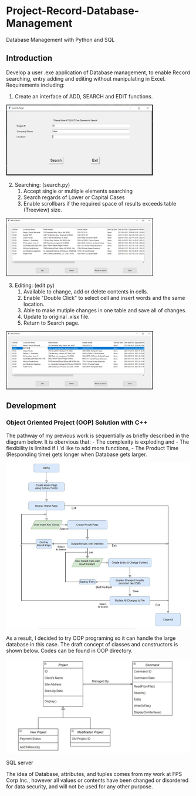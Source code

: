 # Project-Record-Database-Management
Database Management with Python and SQL

## Introduction
Develop a user .exe application of Database management, to enable Record searching, entry adding and editing without manipulating in Excel. Requirements including:
1. Create an interface of ADD, SEARCH and EDIT functions.

<img src="Pictures/homepage.JPG" width="400">

2. Searching:  (search.py)
    1. Accept single or multiple elements searching
    2. Search regards of Lower or Capital Cases
    3. Enable scrollbars if the required space of results exceeds table (Treeview) size.
    
<img src="Pictures/search.JPG" width="400">

3. Editing: (edit.py)
    1. Available to change, add or delete contents in cells.
    2. Enable "Double Click" to select cell and insert words and the same location.
    3. Able to make mutiple changes in one table and save all of changes.
    4. Update to original .xlsx file.
    5. Return to Search page.

<img src="Pictures/edit.JPG" width="400">
    
## Development

### Object Oriented Project (OOP) Solution with C++

The pathway of my previous work is sequentially as briefly described in the diagram below. It is obervious that:
    - The complexity is exploding and
    - The flexibility is limited if I 'd like to add more functions,
    - The Product Time (Responding time) gets longer when Database gets larger.

<img src="Pictures/Sequential%20Coding.JPG" width="600">

As a result, I decided to try OOP programing so it can handle the large database in this case. The draft concept of classes and constructors is shown below. Codes can be found in OOP directory.

<img src="Pictures/OOP.JPG" width="700">

SQL server 

The idea of Database, attributes, and tuples comes from my work at FPS Corp Inc., however all values or contents have been changed or disordered for data security, and will not be used for any other purpose.

